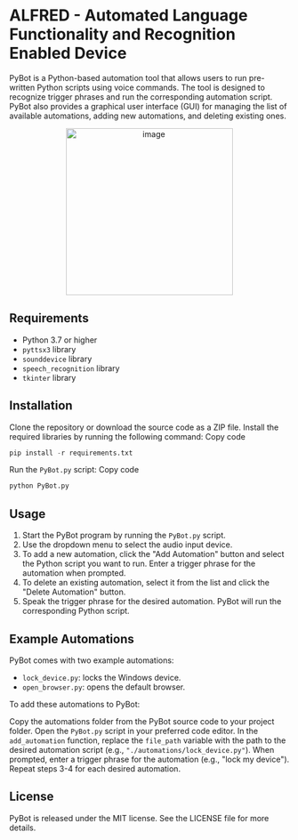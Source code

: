 # ALFRED - Automated Language Functionality and Recognition Enabled Device
PyBot is a Python-based automation tool that allows users to run pre-written Python scripts using voice commands. The tool is designed to recognize trigger phrases and run the corresponding automation script. PyBot also provides a graphical user interface (GUI) for managing the list of available automations, adding new automations, and deleting existing ones.

<p align="center">
  <img src="https://justinmacgregor.me/assets/images/image03.png?v=612af41b" alt="image" height="300" />
</p>



## Requirements
- Python 3.7 or higher
- `pyttsx3` library
- `sounddevice` library
- `speech_recognition` library
- `tkinter` library
## Installation
Clone the repository or download the source code as a ZIP file.
Install the required libraries by running the following command:
Copy code
```python
pip install -r requirements.txt
```
Run the `PyBot.py` script:
Copy code
```python
python PyBot.py
```
## Usage
1. Start the PyBot program by running the `PyBot.py` script.
2. Use the dropdown menu to select the audio input device.
3. To add a new automation, click the "Add Automation" button and select the Python script you want to run. Enter a trigger phrase for the automation when prompted.
4. To delete an existing automation, select it from the list and click the "Delete Automation" button.
5. Speak the trigger phrase for the desired automation. PyBot will run the corresponding Python script.
## Example Automations
PyBot comes with two example automations:

- `lock_device.py`: locks the Windows device.
- `open_browser.py`: opens the default browser.

To add these automations to PyBot:

Copy the automations folder from the PyBot source code to your project folder.
Open the `PyBot.py` script in your preferred code editor.
In the `add_automation` function, replace the `file_path` variable with the path to the desired automation script (e.g., `"./automations/lock_device.py"`).
When prompted, enter a trigger phrase for the automation (e.g., "lock my device").
Repeat steps 3-4 for each desired automation.
## License
PyBot is released under the MIT license. See the LICENSE file for more details.

